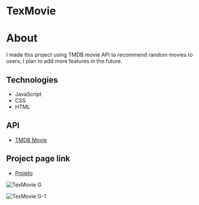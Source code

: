 # TexMovie

# About
I made this project using TMDB movie API to recommend random movies to users, I plan to add more features in the future.

## Technologies 
- JavaScript
- CSS
- HTML

## API
- [TMDB Movie](https://scrollrevealjs.org/)


## Project page link
- [Projeto](https://marcelowesley.github.io/TexMovie/)

![TexMovie G](https://user-images.githubusercontent.com/88109070/154764355-0febaac7-1148-49fb-bae5-722d3e13c110.png)

![TexMovie G-1](https://user-images.githubusercontent.com/88109070/154764416-7b1052a9-138f-46c3-b80a-5aa26c3149f4.png)
